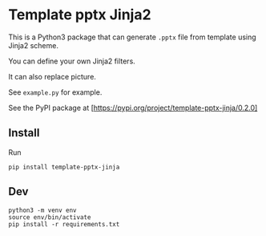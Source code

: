 # Template pptx Jinja2

This is a Python3 package that can generate `.pptx` file from template using Jinja2 scheme.

You can define your own Jinja2 filters.

It can also replace picture.

See `example.py` for example.

See the PyPI package at [https://pypi.org/project/template-pptx-jinja/0.2.0]

## Install

Run

    pip install template-pptx-jinja

## Dev

    python3 -m venv env
    source env/bin/activate
    pip install -r requirements.txt
